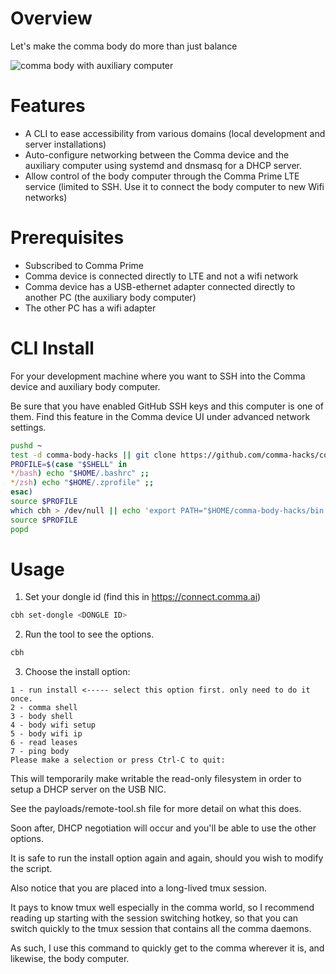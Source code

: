 # Overview

Let's make the comma body do more than just balance

![comma body with auxiliary computer](https://www.keyvanfatehi.com/2023/01/15/Comma-Body-external-PC-direct-ethernet-networking/comma-body-external-pc.png)

# Features

- A CLI to ease accessibility from various domains (local development and server installations)
- Auto-configure networking between the Comma device and the auxiliary computer using systemd and dnsmasq for a DHCP server.
- Allow control of the body computer through the Comma Prime LTE service (limited to SSH. Use it to connect the body computer to new Wifi networks)

# Prerequisites

- Subscribed to Comma Prime
- Comma device is connected directly to LTE and not a wifi network
- Comma device has a USB-ethernet adapter connected directly to another PC (the auxiliary body computer)
- The other PC has a wifi adapter


# CLI Install

For your development machine where you want to SSH into the Comma device and auxiliary body computer.

Be sure that you have enabled GitHub SSH keys and this computer is one of them. Find this feature in the Comma device UI under advanced network settings.

```bash
pushd ~
test -d comma-body-hacks || git clone https://github.com/comma-hacks/comma-body-hacks.git
PROFILE=$(case "$SHELL" in 
*/bash) echo "$HOME/.bashrc" ;;
*/zsh) echo "$HOME/.zprofile" ;;
esac)
source $PROFILE
which cbh > /dev/null || echo 'export PATH="$HOME/comma-body-hacks/bin:$PATH"' >> $PROFILE
source $PROFILE
popd
```

# Usage

1. Set your dongle id (find this in https://connect.comma.ai)

```bash
cbh set-dongle <DONGLE ID>
```

2. Run the tool to see the options.

```bash
cbh
```

3. Choose the install option:

```
1 - run install <----- select this option first. only need to do it once.
2 - comma shell
3 - body shell
4 - body wifi setup
5 - body wifi ip
6 - read leases
7 - ping body
Please make a selection or press Ctrl-C to quit:
```

This will temporarily make writable the read-only filesystem in order to setup a DHCP server on the USB NIC.

See the payloads/remote-tool.sh file for more detail on what this does.

Soon after, DHCP negotiation will occur and you'll be able to use the other options.

It is safe to run the install option again and again, should you wish to modify the script.

Also notice that you are placed into a long-lived tmux session.

It pays to know tmux well especially in the comma world, so I recommend reading up starting with the session switching hotkey, so that you can switch quickly to the tmux session that contains all the comma daemons.

As such, I use this command to quickly get to the comma wherever it is, and likewise, the body computer.